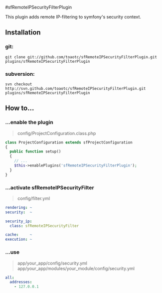 #sfRemoteIPSecurityFilterPlugin

This plugin adds remote IP-filtering to symfony's security context.

## Installation 

### git:
	
	git clone git://github.com/toaotc/sfRemoteIPSecurityFilterPlugin.git plugins/sfRemoteIPSecurityFilterPlugin

### subversion:

    svn checkout http://svn.github.com/toaotc/sfRemoteIPSecurityFilterPlugin.git plugins/sfRemoteIPSecurityFilterPlugin

## How to…

### …enable the plugin
> config/ProjectConfiguration.class.php

``` php
class ProjectConfiguration extends sfProjectConfiguration
{
  public function setup()
  {
	// ...
    $this->enablePlugins('sfRemoteIPSecurityFilterPlugin');
  }
}
```	


### …activate sfRemoteIPSecurityFilter
> config/filter.yml

``` yaml
rendering: ~
security:  ~

security_ip:
  class: sfRemoteIPSecurityFilter

cache:     ~
execution: ~

```

### …use
> app/your_app/config/security.yml
> app/your_app/modules/your_module/config/security.yml

``` yaml
all:
  addresses:
    - 127.0.0.1
```